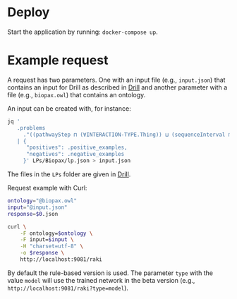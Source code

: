 [1]: https://github.com/dice-group/RAKI-Drill-Endpoint

# Deploy
<!---
## Build the DRILL Docker image

Follow  the documentation in
[Drill][1] and name the image `drill`.

## Build the Verbalizer Docker image

Run: `docker build -t raki-webapp:latest "."`.

# Start
-->

Start the application by running: `docker-compose up`.

# Example request

A request has two parameters.
One with an input file (e.g., `input.json`) that contains an input for Drill as described in [Drill][1]
and another parameter with a file (e.g., `biopax.owl`) that contains an ontology.

An input can be created with, for instance:
```bash
jq '
   .problems
     ."((pathwayStep ⊓ (∀INTERACTION-TYPE.Thing)) ⊔ (sequenceInterval ⊓ (∀ID-VERSION.Thing)))"
   | {
      "positives": .positive_examples,
      "negatives": .negative_examples
     }' LPs/Biopax/lp.json > input.json

```
The files in the `LPs` folder are given in [Drill][1].

Request example with Curl:
```bash
ontology="@biopax.owl"
input="@input.json"
response=$0.json

curl \
	-F ontology=$ontology \
	-F input=$input \
	-H "charset=utf-8" \
	-o $response \
	http://localhost:9081/raki
```

By default the rule-based version is used. The parameter `type` with the value `model` will use the trained network in the beta version (e.g., `http://localhost:9081/raki?type=model`).  

